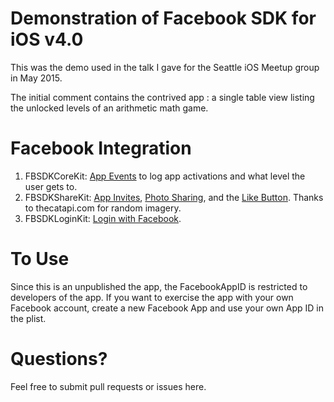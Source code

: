 # Demonstration of Facebook SDK for iOS v4.0
This was the demo used in the talk I gave for the Seattle iOS Meetup group in May 2015.

The initial comment contains the contrived app : a single table view listing the unlocked levels of an arithmetic math game.

# Facebook Integration
1. FBSDKCoreKit: [App Events](https://developers.facebook.com/docs/app-events/ios) to log app activations and what level the user gets to.
2. FBSDKShareKit: [App Invites](https://developers.facebook.com/docs/app-invites/ios), [Photo Sharing](https://developers.facebook.com/docs/sharing/ios), and the [Like Button](https://developers.facebook.com/docs/sharing/ios#buttons). Thanks to thecatapi.com for random imagery.
3. FBSDKLoginKit: [Login with Facebook](https://developers.facebook.com/docs/facebook-login/ios/v2.3).

# To Use
Since this is an unpublished the app, the FacebookAppID is restricted to developers of the app. If you want to exercise the app with your own Facebook account, create a new Facebook App and use your own App ID in the plist.

# Questions?
Feel free to submit pull requests or issues here.
